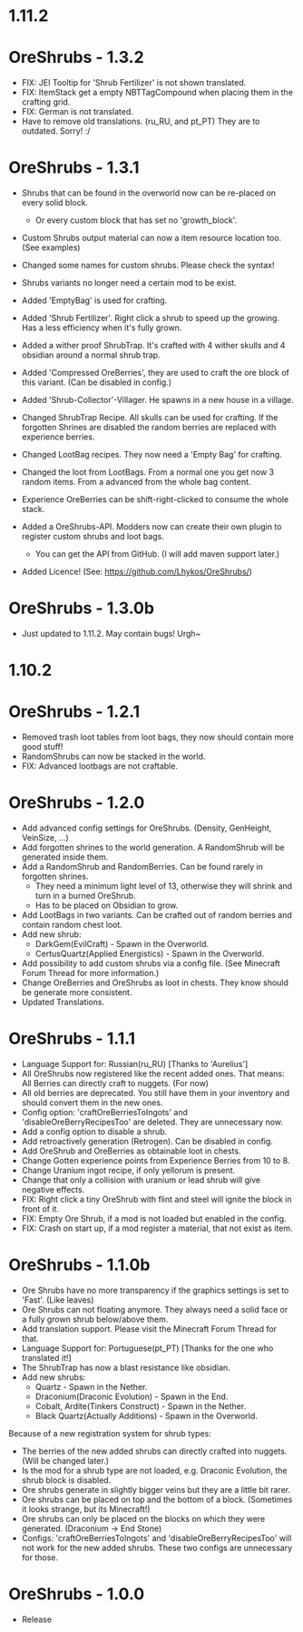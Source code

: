 # 1.11.2
# OreShrubs - 1.3.2
- FIX: JEI Tooltip for 'Shrub Fertilizer' is not shown translated.
- FIX: ItemStack get a empty NBTTagCompound when placing them in the crafting grid.
- FIX: German is not translated.
- Have to remove old translations. (ru_RU, and pt_PT) They are to outdated. Sorry! :/

# OreShrubs - 1.3.1
- Shrubs that can be found in the overworld now can be re-placed on every solid block.
  - Or every custom block that has set no 'growth_block'.
- Custom Shrubs output material can now a item resource location too. (See examples)
- Changed some names for custom shrubs. Please check the syntax!
- Shrubs variants no longer need a certain mod to be exist.
- Added 'EmptyBag' is used for crafting.
- Added 'Shrub Fertilizer'. Right click a shrub to speed up the growing. Has a less efficiency when it's fully grown.
- Added a wither proof ShrubTrap. It's crafted with 4 wither skulls and 4 obsidian around a normal shrub trap.
- Added 'Compressed OreBerries', they are used to craft the ore block of this variant. (Can be disabled in config.)
- Added 'Shrub-Collector'-Villager. He spawns in a new house in a village.
- Changed ShrubTrap Recipe. All skulls can be used for crafting. If the forgotten Shrines are disabled the random berries are replaced with experience berries.
- Changed LootBag recipes. They now need a 'Empty Bag' for crafting.
- Changed the loot from LootBags. From a normal one you get now 3 random items. From a advanced from the whole bag content.
- Experience OreBerries can be shift-right-clicked to consume the whole stack.

- Added a OreShrubs-API. Modders now can create their own plugin to register custom shrubs and loot bags.
  - You can get the API from GitHub. (I will add maven support later.)
- Added Licence! (See: https://github.com/Lhykos/OreShrubs/)

# OreShrubs - 1.3.0b
- Just updated to 1.11.2. May contain bugs! Urgh~


# 1.10.2
# OreShrubs - 1.2.1
- Removed trash loot tables from loot bags, they now should contain more good stuff!
- RandomShrubs can now be stacked in the world.
- FIX: Advanced lootbags are not craftable.

# OreShrubs - 1.2.0
- Add advanced config settings for OreShrubs. (Density, GenHeight, VeinSize, ...)
- Add forgotten shrines to the world generation. A RandomShrub will be generated inside them.
- Add a RandomShrub and RandomBerries. Can be found rarely in forgotten shrines.
  - They need a minimum light level of 13, otherwise they will shrink and turn in a burned OreShrub.
  - Has to be placed on Obsidian to grow.
- Add LootBags in two variants. Can be crafted out of random berries and contain random chest loot.
- Add new shrub:
  - DarkGem(EvilCraft) - Spawn in the Overworld.
  - CertusQuartz(Applied Energistics) - Spawn in the Overworld.
- Add possibility to add custom shrubs via a config file. (See Minecraft Forum Thread for more information.)
- Change OreBerries and OreShrubs as loot in chests. They know should be generate more consistent.
- Updated Translations.

# OreShrubs - 1.1.1
- Language Support for: Russian(ru_RU) [Thanks to 'Aurelius']
- All OreShrubs now registered like the recent added ones. That means: All Berries can directly craft to nuggets. (For now)
- All old berries are deprecated. You still have them in your inventory and should convert them in the new ones.
- Config option: 'craftOreBerriesToIngots' and 'disableOreBerryRecipesToo' are deleted. They are unnecessary now.
- Add a config option to disable a shrub.
- Add retroactively generation (Retrogen). Can be disabled in config.
- Add OreShrub and OreBerries as obtainable loot in chests.
- Change Gotten experience points from Experience Berries from 10 to 8.
- Change Uranium ingot recipe, if only yellorum is present.
- Change that only a collision with uranium or lead shrub will give negative effects.
- FIX: Right click a tiny OreShrub with flint and steel will ignite the block in front of it.
- FIX: Empty Ore Shrub, if a mod is not loaded but enabled in the config.
- FIX: Crash on start up, if a mod register a material, that not exist as item.

# OreShrubs - 1.1.0b
- Ore Shrubs have no more transparency if the graphics settings is set to 'Fast'. (Like leaves)
- Ore Shrubs can not floating anymore. They always need a solid face or a fully grown shrub below/above them.
- Add translation support. Please visit the Minecraft Forum Thread for that.
- Language Support for: Portuguese(pt_PT) [Thanks for the one who translated it!]
- The ShrubTrap has now a blast resistance like obsidian.
- Add new shrubs:
  - Quartz - Spawn in the Nether.
  - Draconium(Draconic Evolution) - Spawn in the End.
  - Cobalt, Ardite(Tinkers Construct) - Spawn in the Nether.
  - Black Quartz(Actually Additions) - Spawn in the Overworld.

Because of a new registration system for shrub types:
- The berries of the new added shrubs can directly crafted into nuggets. (Will be changed later.)
- Is the mod for a shrub type are not loaded, e.g. Draconic Evolution, the shrub block is disabled.
- Ore shrubs generate in slightly bigger veins but they are a little bit rarer.
- Ore shrubs can be placed on top and the bottom of a block. (Sometimes it looks strange, but its Minecraft!)
- Ore shrubs can only be placed on the blocks on which they were generated. (Draconium -> End Stone)
- Configs: 'craftOreBerriesToIngots' and 'disableOreBerryRecipesToo' will not work for the new added shrubs. These two configs are unnecessary for those.

# OreShrubs - 1.0.0
- Release
